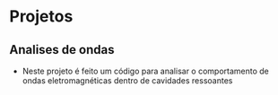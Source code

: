 # Projetos

## Analises de ondas

- Neste projeto é feito um código para analisar o comportamento de ondas eletromagnéticas dentro de cavidades ressoantes
